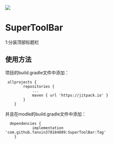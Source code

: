 
[![](https://jitpack.io/v/fanxin378184809/SuperToolBar.svg)](https://jitpack.io/#fanxin378184809/SuperToolBar)

# **SuperToolBar**
1:分装顶部标题栏
## 使用方法

项目的build.gradle文件中添加：
```
 allprojects {
		repositories {
			...
			maven { url 'https://jitpack.io' }
		}
	}
```
并且在modle的build.gradle文件中添加：
```
  dependencies {
	        implementation 'com.github.fanxin378184809:SuperToolBar:Tag'
	}
```